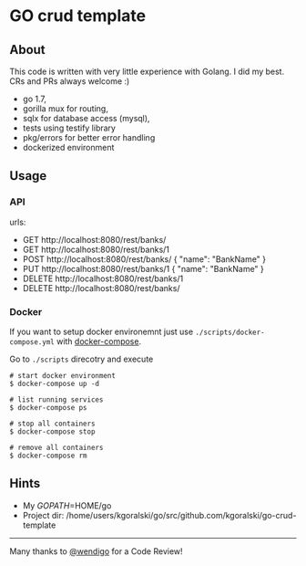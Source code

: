 # GO crud template 

## About
This code is written with very little experience with Golang. I did my best. CRs and PRs always welcome :)

 - go 1.7,
 - gorilla mux for routing,
 - sqlx for database access (mysql),
 - tests using testify library
 - pkg/errors for better error handling
 - dockerized environment

## Usage

### API

urls:
 - GET http://localhost:8080/rest/banks/
 - GET http://localhost:8080/rest/banks/1
 - POST http://localhost:8080/rest/banks/ { "name": "BankName" }
 - PUT http://localhost:8080/rest/banks/1 { "name": "BankName" }
 - DELETE http://localhost:8080/rest/banks/1
 - DELETE http://localhost:8080/rest/banks/

### Docker

If you want to setup docker environemnt just use `./scripts/docker-compose.yml` with [docker-compose](https://docs.docker.com/compose/).

Go to `./scripts` direcotry and execute

```
# start docker environment
$ docker-compose up -d

# list running services
$ docker-compose ps

# stop all containers
$ docker-compose stop

# remove all containers
$ docker-compose rm
```
 
## Hints

 - My $GOPATH=$HOME/go
 - Project dir: /home/users/kgoralski/go/src/github.com/kgoralski/go-crud-template

---
Many thanks to [@wendigo](https://github.com/wendigo) for a Code Review!
